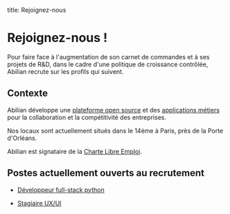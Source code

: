 title: Rejoignez-nous

# Rejoignez-nous !

Pour faire face à l'augmentation de son carnet de commandes et à ses projets de R&D, dans le cadre d'une politique de croissance contrôlée, Abilian recrute sur les profils qui suivent.

## Contexte

Abilian développe une [plateforme open source](http://docs.abilian.com/en/latest/) et des [applications métiers](/fr/solutions/) pour la collaboration et la compétitivité des entreprises.

Nos locaux sont actuellement situés dans le 14ème à Paris, près de la Porte d'Orléans.

Abilian est signataire de la [Charte Libre Emploi](http://www.educationjobandfloss.org/).

## Postes actuellement ouverts au recrutement

- [Développeur full-stack python](developpeur-full-stack-python/)

<!-- - [Stagiaire développement Web](stage-developpement-web.html) -->

- [Stagiaire UX/UI](stage-ux-ui/)
